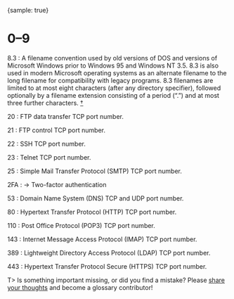 {sample: true}
# 0–9

8.3
: A filename convention used by old versions of DOS and versions of Microsoft Windows prior to Windows&nbsp;95 and Windows NT&nbsp;3.5. 8.3 is also used in modern Microsoft operating systems as an alternate filename to the long filename for compatibility with legacy programs. 8.3 filenames are limited to at most eight characters (after any directory specifier), followed optionally by a filename extension consisting of a period (“.”) and at most three further characters.&nbsp;[†](#w-83)

20
: FTP data transfer TCP port number.

21
: FTP control TCP port number.

22
: SSH TCP port number.

23
: Telnet TCP port number.

25
: Simple Mail Transfer Protocol (SMTP) TCP port number.

2FA
: → Two-factor authentication

53
: Domain Name System (DNS) TCP and UDP port number.

80
: Hypertext Transfer Protocol (HTTP) TCP port number.

110
: Post Office Protocol (POP3) TCP port number.

143
: Internet Message Access Protocol (IMAP) TCP port number.

389
: Lightweight Directory Access Protocol (LDAP) TCP port number.

443
: Hypertext Transfer Protocol Secure (HTTPS) TCP port number.

T> Is something important missing, or did you find a mistake? Please [share your thoughts](https://github.com/j9t/web-development-glossary-forum/issues/new) and become a glossary&nbsp;contributor!